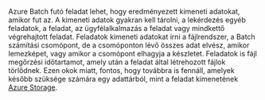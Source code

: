 Azure Batch futó feladat lehet, hogy eredményezett kimeneti adatokat, amikor fut az. A kimeneti adatok gyakran kell tárolni, a lekérdezés egyéb feladatok, a feladat, az ügyfélalkalmazás a feladat vagy mindkettő végrehajtott feladat. Feladatok kimeneti adatokat írni a fájlrendszer, a Batch számítási csomópont, de a csomóponton lévő összes adat elvész, amikor lemezképet, vagy amikor a csomópont elhagyja a készletet. Feladatok is fájl megőrzési időtartamot, amely után a feladat által létrehozott fájlok törlődnek. Ezen okok miatt, fontos, hogy továbbra is fennáll, amelyek később szüksége számára egy adattárból, mint a feladat kimenetének [Azure Storage](https://docs.microsoft.com/azure/storage/).
